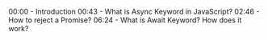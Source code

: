 00:00 - Introduction
00:43 - What is Async Keyword in JavaScript?
02:46 - How to reject a Promise?
06:24 - What is Await Keyword? How does it work?


